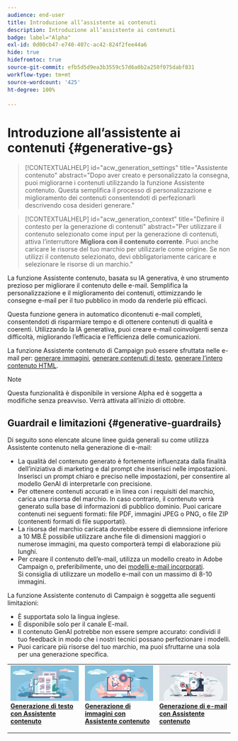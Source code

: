 ```yaml
---
audience: end-user
title: Introduzione all’assistente ai contenuti
description: Introduzione all’assistente ai contenuti
badge: label="Alpha"
exl-id: 0d00cb47-e740-407c-ac42-824f2fee44a6
hide: true
hidefromtoc: true
source-git-commit: efb5d5d9ea3b3559c57d6a0b2a250f075dabf831
workflow-type: tm+mt
source-wordcount: '425'
ht-degree: 100%

---
```


# Introduzione all’assistente ai contenuti {#generative-gs}

<!--
>[!CONTEXTUALHELP]
>id="acw_emagica_generate"
>title="Adobe Generative AI terms"
>abstract="Access to this feature is subject to your agreement to the Adobe Experience Cloud Generative AI User Guidelines, and the following:
* Any prompts, context, or supplemental information, or other input you provide to this feature (a) must be tied to specific context, which can include your branding materials, website content, data, schemas for such data, templates, or other trusted documents, and (b) must not contain any personal information (personal information includes anything that can be linked back to a specific invidual).
* You should review any output from this feature for accuracy and ensure that it is appropriate for your use case."
>additional-url="https://www.adobe.com/legal/licenses-terms/adobe-gen-ai-user-guidelines.html" text="Adobe Generative AI User Guidelines"
-->

>[!CONTEXTUALHELP]
>id="acw_generation_settings"
>title="Assistente contenuto"
>abstract="Dopo aver creato e personalizzato la consegna, puoi migliorarne i contenuti utilizzando la funzione Assistente contenuto. Questa semplifica il processo di personalizzazione e miglioramento dei contenuti consentendoti di perfezionarli descrivendo cosa desideri generare."


>[!CONTEXTUALHELP]
>id="acw_generation_context"
>title="Definire il contesto per la generazione di contenuti"
>abstract="Per utilizzare il contenuto selezionato come input per la generazione di contenuti, attiva l’interruttore **Migliora con il contenuto corrente**. Puoi anche caricare le risorse del tuo marchio per utilizzarle come origine. Se non utilizzi il contenuto selezionato, devi obbligatoriamente caricare e selezionare le risorse di un marchio."

La funzione Assistente contenuto, basata su IA generativa, è uno strumento prezioso per migliorare il contenuto delle e-mail. Semplifica la personalizzazione e il miglioramento dei contenuti, ottimizzando le consegne e-mail per il tuo pubblico in modo da renderle più efficaci.

Questa funzione genera in automatico dicontenuti e-mail completi, consentendoti di risparmiare tempo e di ottenere contenuti di qualità e coerenti. Utilizzando la IA generativa, puoi creare e-mail coinvolgenti senza difficoltà, migliorando l’efficacia e l’efficienza delle comunicazioni.


La funzione Assistente contenuto di Campaign può essere sfruttata nelle e-mail per: [generare immagini](generative-image.md), [generare contenuti di testo](generative-content.md), [generare l’intero contenuto HTML](generative-email.md).

>[!NOTE]
>
>Questa funzionalità è disponibile in versione Alpha ed è soggetta a modifiche senza preavviso. Verrà attivata all’inizio di ottobre.

## Guardrail e limitazioni {#generative-guardrails}

Di seguito sono elencate alcune linee guida generali su come utilizza Assistente contenuto nella generazione di e-mail:

* La qualità del contenuto generato è fortemente influenzata dalla finalità dell’iniziativa di marketing e dal prompt che inserisci nelle impostazioni. Inserisci un prompt chiaro e preciso nelle impostazioni, per consentire al modello GenAI di interpretarle con precisione. 
* Per ottenere contenuti accurati e in linea con i requisiti del marchio, carica una risorsa del marchio. In caso contrario, il contenuto verrà generato sulla base di informazioni di pubblico dominio. Puoi caricare contenuti nei seguenti formati: file PDF, immagini JPEG o PNG, o file ZIP (contenenti formati di file supportati).
* La risorsa del marchio caricata dovrebbe essere di diemnsione inferiore a 10 MB.È possibile utilizzare anche file di dimensioni maggiori o numerose immagini, ma questo comporterà tempi di elaborazione più lunghi.
* Per creare il contenuto dell’e-mail, utilizza un modello creato in Adobe Campaign o, preferibilmente, uno dei [modelli e-mail incorporati](../email/create-email-templates.md). Si consiglia di utilizzare un modello e-mail con un massimo di 8-10 immagini.


La funzione Assistente contenuto di Campaign è soggetta alle seguenti limitazioni:

* È supportata solo la lingua inglese.
* È disponibile solo per il canale E-mail.
* Il contenuto GenAI potrebbe non essere sempre accurato: condividi il tuo feedback in modo che i nostri tecnici possano perfezionare i modelli.
* Puoi caricare più risorse del tuo marchio, ma puoi sfruttarne una sola per una generazione specifica.



<table style="table-layout:fixed"><tr style="border: 0;">
<td>
<a href="generative-content.md">
<img alt="Generazione di testo" src="assets/do-not-localize/text-genai.jpeg">
</a>
<div>
<a href="generative-content.md"><strong>Generazione di testo con Assistente contenuto</strong></a>
</div>
<p>
</td>
<td>
<a href="generative-image.md">
<img alt="Generazione di immagini" src="assets/do-not-localize/image-genai.jpeg">
</a>
<div><a href="generative-image.md"><strong>Generazione di immagini con Assistente contenuto</strong>
</div>
<p>
</td>
<td>
<a href="generative-email.md">
<img alt="Generazione di e-mail" src="assets/do-not-localize/email-genai.jpeg">
</a>
<div>
<a href="generative-email.md"><strong>Generazione di e-mail con Assistente contenuto</strong></a>
</div>
<p></td>
</tr></table>
